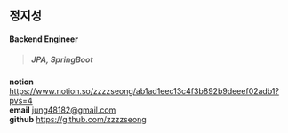 ## 정지성

#### Backend Engineer

> ##### JPA, SpringBoot

**notion** <https://www.notion.so/zzzzseong/ab1ad1eec13c4f3b892b9deeef02adb1?pvs=4><br>
**email** <jung48182@gmail.com><br>
**github** <https://github.com/zzzzseong><br>

<!--
**zzzzseong/zzzzseong** is a ✨ _special_ ✨ repository because its `README.md` (this file) appears on your GitHub profile.

Here are some ideas to get you started:

- 🔭 I’m currently working on ...
- 🌱 I’m currently learning ...
- 👯 I’m looking to collaborate on ...
- 🤔 I’m looking for help with ...
- 💬 Ask me about ...
- 📫 How to reach me: ...
- 😄 Pronouns: ...
- ⚡ Fun fact: ...
-->
